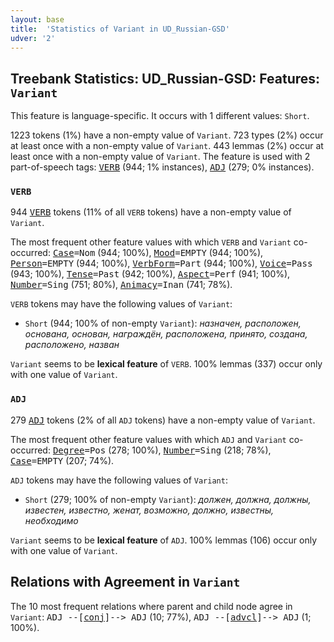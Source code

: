 ```yaml
---
layout: base
title:  'Statistics of Variant in UD_Russian-GSD'
udver: '2'
---
```


## Treebank Statistics: UD_Russian-GSD: Features: `Variant`

This feature is language-specific.
It occurs with 1 different values: `Short`.

1223 tokens (1%) have a non-empty value of `Variant`.
723 types (2%) occur at least once with a non-empty value of `Variant`.
443 lemmas (2%) occur at least once with a non-empty value of `Variant`.
The feature is used with 2 part-of-speech tags: <tt><a href="ru_gsd-pos-VERB.html">VERB</a></tt> (944; 1% instances), <tt><a href="ru_gsd-pos-ADJ.html">ADJ</a></tt> (279; 0% instances).

### `VERB`

944 <tt><a href="ru_gsd-pos-VERB.html">VERB</a></tt> tokens (11% of all `VERB` tokens) have a non-empty value of `Variant`.

The most frequent other feature values with which `VERB` and `Variant` co-occurred: <tt><a href="ru_gsd-feat-Case.html">Case</a></tt><tt>=Nom</tt> (944; 100%), <tt><a href="ru_gsd-feat-Mood.html">Mood</a></tt><tt>=EMPTY</tt> (944; 100%), <tt><a href="ru_gsd-feat-Person.html">Person</a></tt><tt>=EMPTY</tt> (944; 100%), <tt><a href="ru_gsd-feat-VerbForm.html">VerbForm</a></tt><tt>=Part</tt> (944; 100%), <tt><a href="ru_gsd-feat-Voice.html">Voice</a></tt><tt>=Pass</tt> (943; 100%), <tt><a href="ru_gsd-feat-Tense.html">Tense</a></tt><tt>=Past</tt> (942; 100%), <tt><a href="ru_gsd-feat-Aspect.html">Aspect</a></tt><tt>=Perf</tt> (941; 100%), <tt><a href="ru_gsd-feat-Number.html">Number</a></tt><tt>=Sing</tt> (751; 80%), <tt><a href="ru_gsd-feat-Animacy.html">Animacy</a></tt><tt>=Inan</tt> (741; 78%).

`VERB` tokens may have the following values of `Variant`:

* `Short` (944; 100% of non-empty `Variant`): <em>назначен, расположен, основана, основан, награждён, расположена, принято, создана, расположено, назван</em>

`Variant` seems to be **lexical feature** of `VERB`. 100% lemmas (337) occur only with one value of `Variant`.

### `ADJ`

279 <tt><a href="ru_gsd-pos-ADJ.html">ADJ</a></tt> tokens (2% of all `ADJ` tokens) have a non-empty value of `Variant`.

The most frequent other feature values with which `ADJ` and `Variant` co-occurred: <tt><a href="ru_gsd-feat-Degree.html">Degree</a></tt><tt>=Pos</tt> (278; 100%), <tt><a href="ru_gsd-feat-Number.html">Number</a></tt><tt>=Sing</tt> (218; 78%), <tt><a href="ru_gsd-feat-Case.html">Case</a></tt><tt>=EMPTY</tt> (207; 74%).

`ADJ` tokens may have the following values of `Variant`:

* `Short` (279; 100% of non-empty `Variant`): <em>должен, должна, должны, известен, известно, женат, возможно, должно, известны, необходимо</em>

`Variant` seems to be **lexical feature** of `ADJ`. 100% lemmas (106) occur only with one value of `Variant`.

## Relations with Agreement in `Variant`

The 10 most frequent relations where parent and child node agree in `Variant`:
<tt>ADJ --[<tt><a href="ru_gsd-dep-conj.html">conj</a></tt>]--> ADJ</tt> (10; 77%),
<tt>ADJ --[<tt><a href="ru_gsd-dep-advcl.html">advcl</a></tt>]--> ADJ</tt> (1; 100%).


